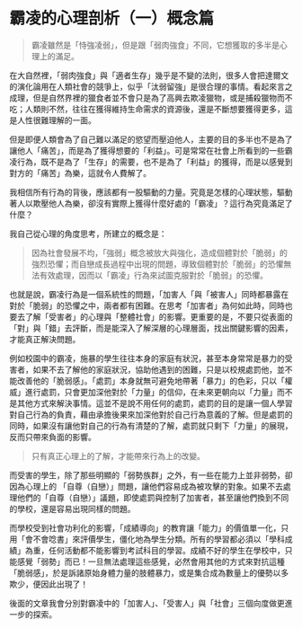 # 霸凌的心理剖析（一）概念篇

> 霸凌雖然是「恃強凌弱」，但是跟「弱肉強食」不同，它想獲取的多半是心理上的滿足。

在大自然裡，「弱肉強食」與「適者生存」幾乎是不變的法則，很多人會把達爾文的演化論用在人類社會的競爭上，似乎「汰弱留強」是很合理的事情。看起來言之成理，但是自然界裡的獵食者並不會只是為了高興去欺凌獵物，或是捕殺獵物而不吃；人類則不然，往往在獲得維持生命需求的資源後，還是不斷想要獲得更多，這是人性很難理解的一面。

但是即便人類會為了自己難以滿足的慾望而壓迫他人，主要的目的多半也不是為了讓他人「痛苦」，而是為了獲得想要的「利益」。可是常常在社會上所看到的一些霸凌行為，既不是為了「生存」的需要，也不是為了「利益」的獲得，而是以感覺到對方的「痛苦」為樂，這就令人費解了。

我相信所有行為的背後，應該都有一股驅動的力量。究竟是怎樣的心理狀態，驅動著人以欺壓他人為樂，卻沒有實際上獲得什麼好處的「霸凌」？這行為究竟滿足了什麼？

我自己從心理的角度思考，所建立的概念是：

> 因為社會發展不均，「強弱」概念被放大與強化，造成個體對於「脆弱」的強烈恐懼；而自戀成長過程中出現的問題，導致個體對於「脆弱」的恐懼無法有效處理，因而以「霸凌」行為來試圖克服對於「脆弱」的恐懼。

也就是說，霸凌行為是一個系統性的問題，「加害人「與「被害人」同時都暴露在對於「脆弱」的恐懼之中，兩者都有困難。在思考「加害者」為何如此時，同時也要去了解「受害者」的心理與「整體社會」的影響。更重要的是，不要只從表面的「對」與「錯」去評斷，而是能深入了解深層的心理層面，找出關鍵影響的因素，才能真正解決問題。

例如校園中的霸凌，施暴的學生往往本身的家庭有狀況，甚至本身常常是暴力的受害者，如果不去了解他的家庭狀況，協助他遇到的困難，只是以校規處罰他，並不能改善他的「脆弱感」。「處罰」本身就無可避免地帶著「暴力」的色彩，只以「權威」進行處罰，只會更加深他對於「力量」的信仰，在未來更朝向以「力量」而不是其他方式來解決事情。這並不是說不用任何的處罰，處罰的目的是讓一個人學習對自己行為的負責，藉由承擔後果來加深他對於自己行為意義的了解。但是處罰的同時，如果沒有讓他對自己的行為有清楚的了解，處罰就只剩下「力量」的展現，反而只帶來負面的影響。

> 只有真正心理上的了解，才能帶來行為上的改變。

而受害的學生，除了那些明顯的「弱勢族群」之外，有一些在能力上並非弱勢，卻因為心理上的 「自尊（自戀）」問題，讓他們容易成為被攻擊的對象。如果不去處理他們的「自尊（自戀）」議題，即使處罰與控制了加害者，甚至讓他們換到不同的學校，還是容易出現同樣的問題。

而學校受到社會功利化的影響，「成績導向」的教育讓「能力」的價值單一化，只用「會不會唸書」來評價學生，僵化地為學生分類。所有的學習都必須以「學科成績」為重，任何活動都不能影響到考試科目的學習。成績不好的學生在學校中，只能感覺「弱勢」而已！一旦無法處理這些感覺，必然會用其他的方式來對抗這種「脆弱感」，於是訴諸原始身體力量的肢體暴力，或是集合成為數量上的優勢以多欺少，便因此出現了！

後面的文章我會分別對霸凌中的「加害人」、「受害人」與「社會」三個向度做更進一步的探索。

